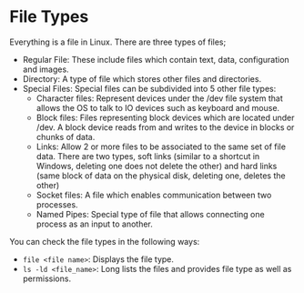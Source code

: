 # File Types
Everything is a file in Linux. There are three types of files;

- Regular File: These include files which contain text, data, configuration and images.
- Directory: A type of file which stores other files and directories.
- Special Files: Special files can be subdivided into 5 other file types:
    - Character files: Represent devices under the /dev file system that allows the OS to talk to IO devices such as keyboard and mouse.
    - Block files: Files representing block devices which are located under /dev. A block device reads from and writes to the device in blocks or chunks of data.
    - Links: Allow 2 or more files to be associated to the same set of file data. There are two types, soft links (similar to a shortcut in Windows, deleting one does not delete the other) and hard links (same block of data on the physical disk, deleting one, deletes the other)
    - Socket files: A file which enables communication between two processes.
    - Named Pipes: Special type of file that allows connecting one process as an input to another.

You can check the file types in the following ways:

- `file <file name>`: Displays the file type.
- `ls -ld <file_name>`: Long lists the files and provides file type as well as permissions.